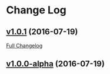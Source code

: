 # Change Log

## [v1.0.1](https://github.com/Ashwinvalento/cartoon-avatar/tree/v1.0.1) (2016-07-19)
[Full Changelog](https://github.com/Ashwinvalento/cartoon-avatar/compare/v1.0.0-alpha...v1.0.1)

## [v1.0.0-alpha](https://github.com/Ashwinvalento/cartoon-avatar/tree/v1.0.0-alpha) (2016-07-19)
